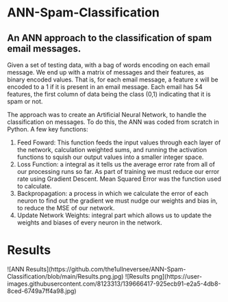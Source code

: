 <h1> ANN-Spam-Classification </h1>
<h2> An ANN approach to the classification of spam email messages.</h2>

<p> Given a set of testing data, with a bag of words encoding on each email message. We end up with a matrix of messages and their features, as binary encoded values. That is, for each email message, a feature x will be encoded to a 1 if it is present in an email message. Each email has 54 features, the first column of data being the class (0,1) indicating that it is spam or not. </p>

The approach was to create an Artificial Neural Network, to handle the classification on messages. To do this, the ANN was coded from scratch in Python.
A few key functions:
<ol>
<li>Feed Foward: This function feeds the input values through each layer of the network, calculation weighted sums, and running the activation functions to squish our output values into a smaller integer space.</li>
<li>Loss Function: a integral as it tells us the average error rate from all of our processing runs so far. As part of training we must reduce our error rate using Gradient Descent. Mean Squared Error was the function used to calculate.</li>
<li>Backpropagation: a process in which we calculate the error of each neuron to find out the gradient we must nudge our weights and bias in, to reduce the MSE of our network.</li>
<li>Update Network Weights: integral part which allows us to update the weights and biases of every neuron in the network.</li>
</ol>


<h1>Results</h1>
![ANN Results](https://github.com/the1ullneversee/ANN-Spam-Classification/blob/main/Results.png.jpg)
![Results png](https://user-images.githubusercontent.com/8123313/139666417-925ecb91-e2a5-4db8-8ced-6749a7ff4a98.jpg)
